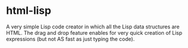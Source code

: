 html-lisp
=========

A very simple Lisp code creator in which all the Lisp data structures are HTML. The drag and drop feature enables for very quick creation of Lisp expressions (but not AS fast as just typing the code).
